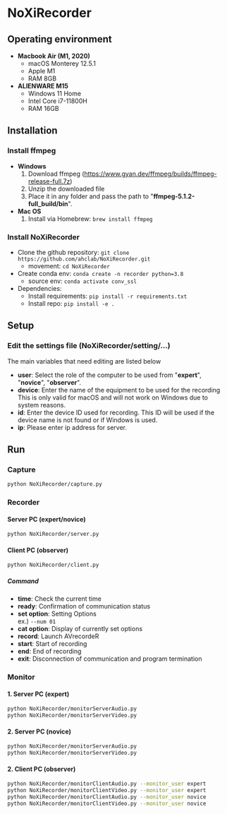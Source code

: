 # NoXiRecorder

## Operating environment
* **Macbook Air (M1, 2020)**
  - macOS Monterey 12.5.1
  - Apple M1
  - RAM 8GB
* **ALIENWARE M15**
  - Windows 11 Home
  - Intel Core i7-11800H
  - RAM 16GB

## Installation
### Install ffmpeg
* **Windows**
  1. Download ffmpeg (https://www.gyan.dev/ffmpeg/builds/ffmpeg-release-full.7z)
  2. Unzip the downloaded file
  3. Place it in any folder and pass the path to "**ffmpeg-5.1.2-full_build/bin**".
* **Mac OS**
  1. Install via Homebrew: `brew install ffmpeg`

### Install NoXiRecorder
* Clone the github repository: `git clone https://github.com/ahclab/NoXiRecorder.git`
  - movement: `cd NoXiRecorder`
* Create conda env: `conda create -n recorder python=3.8`
  - source env: `conda activate conv_ssl`
* Dependencies: 
  * Install requirements: `pip install -r requirements.txt`
  * Install repo: `pip install -e .`

## Setup
### Edit the settings file (NoXiRecorder/setting/...)
The main variables that need editing are listed below
  - **user**: Select the role of the computer to be used from "**expert**", "**novice**", "**observer**".
  - **device**: Enter the name of the equipment to be used for the recording
This is only valid for macOS and will not work on Windows due to system reasons.
  - **id**: Enter the device ID used for recording.
This ID will be used if the device name is not found or if Windows is used.
  - **ip**: Please enter ip address for server.

## Run
### Capture
```bash
python NoXiRecorder/capture.py
```

### Recorder
#### Server PC (expert/novice)
```bash
python NoXiRecorder/server.py
```

#### Client PC (observer)
```bash
python NoXiRecorder/client.py
```

##### Command
  - **time**: Check the current time
  - **ready**: Confirmation of communication status
  - **set option**: Setting Options  
    ex.) `--num 01`
  - **cat option**: Display of currently set options
  - **record**: Launch AVrecordeR
  - **start**: Start of recording
  - **end**: End of recording
  - **exit**: Disconnection of communication and program termination

### Monitor
#### 1. Server PC (expert)
```bash
python NoXiRecorder/monitorServerAudio.py
python NoXiRecorder/monitorServerVideo.py
```

#### 2. Server PC (novice)
```bash
python NoXiRecorder/monitorServerAudio.py
python NoXiRecorder/monitorServerVideo.py
```

#### 2. Client PC (observer)
```bash
python NoXiRecorder/monitorClientAudio.py --monitor_user expert
python NoXiRecorder/monitorClientVideo.py --monitor_user expert
python NoXiRecorder/monitorClientAudio.py --monitor_user novice
python NoXiRecorder/monitorClientVideo.py --monitor_user novice
```